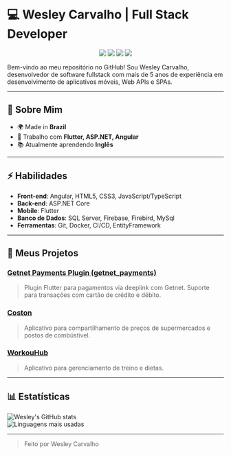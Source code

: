 # 💻 Wesley Carvalho | Full Stack Developer

<p align="center">
  <a href="https://github.com/CarvalhoWesley"><img src="https://img.shields.io/badge/-GitHub-black?style=for-the-badge&logo=github"></a>
  <a href="https://www.linkedin.com/in/wesleycarvalhodev"><img src="https://img.shields.io/badge/-LinkedIn-blue?style=for-the-badge&logo=linkedin"></a>
  <a href="https://www.instagram.com/carvalho.joew"><img src="https://img.shields.io/badge/-Instagram-purple?style=for-the-badge&logo=instagram"></a>
  <a href="https://www.buymeacoffee.com/carvalhowesley"><img src="https://img.shields.io/badge/-Buy%20Me%20a%20Coffee-orange?style=for-the-badge&logo=buymeacoffee"></a>
</p>

Bem-vindo ao meu repositório no GitHub! Sou Wesley Carvalho, desenvolvedor de software fullstack com mais de 5 anos de experiência em desenvolvimento de aplicativos móveis, Web APIs e SPAs.

---

## 🚀 Sobre Mim

- 🌍 Made in **Brazil**  
- 💼 Trabalho com **Flutter, ASP.NET, Angular**
- 📚 Atualmente aprendendo **Inglês**

---

## ⚡ Habilidades

- **Front-end**: Angular, HTML5, CSS3, JavaScript/TypeScript  
- **Back-end**: ASP.NET Core
- **Mobile**: Flutter  
- **Banco de Dados**: SQL Server, Firebase, Firebird, MySql
- **Ferramentas**: Git, Docker, CI/CD, EntityFramework

---

## 📂 Meus Projetos

### [Getnet Payments Plugin (getnet_payments)](https://github.com/CarvalhoWesley/getnet_payments)  
> Plugin Flutter para pagamentos via deeplink com Getnet. Suporte para transações com cartão de crédito e débito.

### [Coston](https://coston.com.br)  
> Aplicativo para compartilhamento de preços de supermercados e postos de combústivel.

### [WorkouHub](https://workouthub.com.br)  
> Aplicativo para gerenciamento de treino e dietas.

---

## 📊 Estatísticas

![Wesley's GitHub stats](https://github-readme-stats.vercel.app/api?username=CarvalhoWesley&show_icons=true&theme=radical)  
![Linguagens mais usadas](https://github-readme-stats.vercel.app/api/top-langs/?username=CarvalhoWesley&layout=compact&theme=radical)

---

> Feito por Wesley Carvalho
